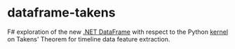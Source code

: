 # dataframe-takens
F# exploration of the new [.NET DataFrame](https://devblogs.microsoft.com/dotnet/an-introduction-to-dataframe/) with respect to the Python [kernel](https://www.kaggle.com/tigurius/introduction-to-taken-s-embedding) on Takens' Theorem for timeline data feature extraction.



